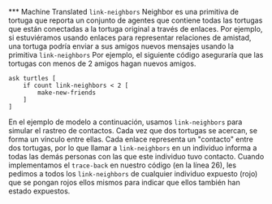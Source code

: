﻿*** Machine Translated
`link-neighbors` Neighbor es una primitiva de tortuga que reporta un conjunto de agentes que contiene todas las tortugas que están conectadas a la tortuga original a través de enlaces. Por ejemplo, si estuviéramos usando enlaces para representar relaciones de amistad, una tortuga podría enviar a sus amigos nuevos mensajes usando la primitiva `link-neighbors` Por ejemplo, el siguiente código aseguraría que las tortugas con menos de 2 amigos hagan nuevos amigos.



```
ask turtles [
	if count link-neighbors < 2 [
		make-new-friends
	]
]
```


En el ejemplo de modelo a continuación, usamos `link-neighbors` para simular el rastreo de contactos. Cada vez que dos tortugas se acercan, se forma un vínculo entre ellas. Cada enlace representa un "contacto" entre dos tortugas, por lo que llamar a `link-neighbors` en un individuo informa a todas las demás personas con las que este individuo tuvo contacto. Cuando implementamos el `trace-back` en nuestro código (en la línea 26), les pedimos a todos los `link-neighbors` de cualquier individuo expuesto (rojo) que se pongan rojos ellos mismos para indicar que ellos también han estado expuestos.